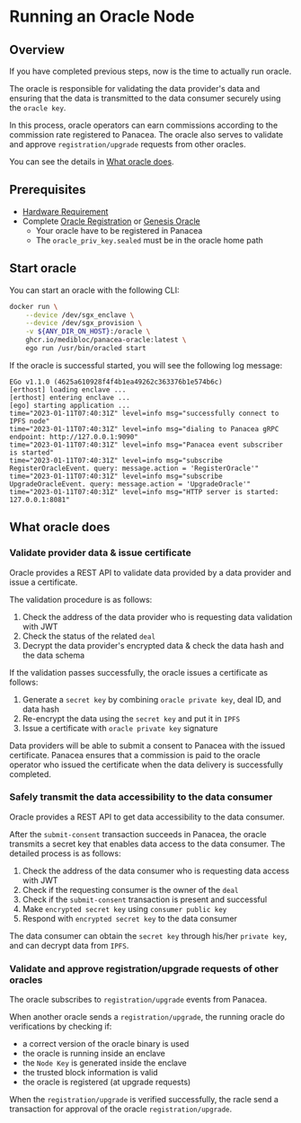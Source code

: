 # Running an Oracle Node

## Overview

If you have completed previous steps, now is the time to actually run oracle.

The oracle is responsible for validating the data provider's data and 
ensuring that the data is transmitted to the data consumer securely using the `oracle key`.

In this process, oracle operators can earn commissions according to the commission rate registered to Panacea.
The oracle also serves to validate and approve `registration/upgrade` requests from other oracles.

You can see the details in [What oracle does](#what-oracle-does).

## Prerequisites
- [Hardware Requirement](5-oracles/1-operate-oracle-nodes/1-oracle-installation.md)
- Complete [Oracle Registration](5-oracles/1-operate-oracle-nodes/4-oracle-registration.md) or [Genesis Oracle](5-oracles/1-operate-oracle-nodes/3-genesis-oracle.md)
    - Your oracle have to be registered in Panacea
    - The `oracle_priv_key.sealed` must be in the oracle home path

## Start oracle

You can start an oracle with the following CLI:
```bash
docker run \
    --device /dev/sgx_enclave \
    --device /dev/sgx_provision \
    -v ${ANY_DIR_ON_HOST}:/oracle \
    ghcr.io/medibloc/panacea-oracle:latest \
    ego run /usr/bin/oracled start
```
If the oracle is successful started, you will see the following log message:
```
EGo v1.1.0 (4625a610928f4f4b1ea49262c363376b1e574b6c)
[erthost] loading enclave ...
[erthost] entering enclave ...
[ego] starting application ...
time="2023-01-11T07:40:31Z" level=info msg="successfully connect to IPFS node"
time="2023-01-11T07:40:31Z" level=info msg="dialing to Panacea gRPC endpoint: http://127.0.0.1:9090"
time="2023-01-11T07:40:31Z" level=info msg="Panacea event subscriber is started"
time="2023-01-11T07:40:31Z" level=info msg="subscribe RegisterOracleEvent. query: message.action = 'RegisterOracle'"
time="2023-01-11T07:40:31Z" level=info msg="subscribe UpgradeOracleEvent. query: message.action = 'UpgradeOracle'"
time="2023-01-11T07:40:31Z" level=info msg="HTTP server is started: 127.0.0.1:8081"
```

## What oracle does

### Validate provider data & issue certificate

Oracle provides a REST API to validate data provided by a data provider and issue a certificate.

The validation procedure is as follows:
1. Check the address of the data provider who is requesting data validation with JWT
2. Check the status of the related `deal`
3. Decrypt the data provider's encrypted data & check the data hash and the data schema

If the validation passes successfully, the oracle issues a certificate as follows:
1. Generate a `secret key` by combining `oracle private key`, deal ID, and data hash
2. Re-encrypt the data using the `secret key` and put it in `IPFS`
3. Issue a certificate with `oracle private key` signature

Data providers will be able to submit a consent to Panacea with the issued certificate.
Panacea ensures that a commission is paid to the oracle operator who issued the certificate when the data delivery is successfully completed.

### Safely transmit the data accessibility to the data consumer

Oracle provides a REST API to get data accessibility to the data consumer.

After the `submit-consent` transaction succeeds in Panacea, the oracle transmits a secret key that enables data access to the data consumer.
The detailed process is as follows:
1. Check the address of the data consumer who is requesting data access with JWT
2. Check if the requesting consumer is the owner of the `deal` 
3. Check if the `submit-consent` transaction is present and successful 
4. Make `encrypted secret key` using `consumer public key`
5. Respond with `encrypted secret key` to the data consumer

The data consumer can obtain the `secret key` through his/her `private key`, and can decrypt data from `IPFS`.

### Validate and approve registration/upgrade requests of other oracles

The oracle subscribes to `registration/upgrade` events from Panacea.

When another oracle sends a `registration/upgrade`, the running oracle do verifications by checking if:
- a correct version of the oracle binary is used
- the oracle is running inside an enclave
- the `Node Key` is generated inside the enclave
- the trusted block information is valid
- the oracle is registered (at upgrade requests)

When the `registration/upgrade` is verified successfully, the racle send a transaction for approval of the oracle `registration/upgrade`.
